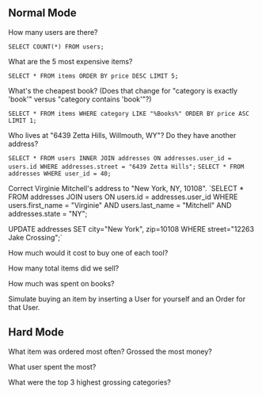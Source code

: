 ## Normal Mode

How many users are there?

`SELECT COUNT(*) FROM users;`

What are the 5 most expensive items?

`SELECT * FROM items ORDER BY price DESC LIMIT 5;`

What's the cheapest book? (Does that change for "category is exactly 'book'" versus "category contains 'book'"?)

`SELECT * FROM items WHERE category LIKE "%Books%" ORDER BY price ASC LIMIT 1;`

Who lives at "6439 Zetta Hills, Willmouth, WY"? Do they have another address?

`SELECT * FROM users INNER JOIN addresses ON addresses.user_id = users.id WHERE addresses.street = "6439 Zetta Hills";`
`SELECT * FROM addresses WHERE user_id = 40;`

Correct Virginie Mitchell's address to "New York, NY, 10108".
`SELECT * FROM addresses JOIN users ON users.id = addresses.user_id WHERE users.first_name = "Virginie" AND users.last_name = "Mitchell" AND addresses.state = "NY";

UPDATE addresses SET city="New York", zip=10108
WHERE street="12263 Jake Crossing";`

How much would it cost to buy one of each tool?

How many total items did we sell?

How much was spent on books?

Simulate buying an item by inserting a User for yourself and an Order for that User.

## Hard Mode

What item was ordered most often? Grossed the most money?

What user spent the most?

What were the top 3 highest grossing categories?
